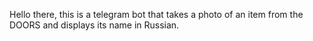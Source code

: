 Hello there, this is a telegram bot that takes a photo of an item from the DOORS and displays its name in Russian.
